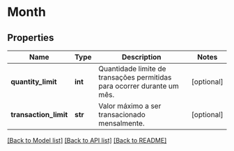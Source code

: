 # Month

## Properties
Name | Type | Description | Notes
------------ | ------------- | ------------- | -------------
**quantity_limit** | **int** | Quantidade limite de transações permitidas para ocorrer durante um mês. | [optional] 
**transaction_limit** | **str** | Valor máximo a ser transacionado mensalmente. | [optional] 

[[Back to Model list]](../README.md#documentation-for-models) [[Back to API list]](../README.md#documentation-for-api-endpoints) [[Back to README]](../README.md)

